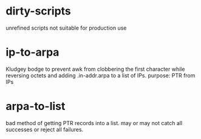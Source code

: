 # dirty-scripts
unrefined scripts not suitable for production use

# ip-to-arpa
Kludgey bodge to prevent awk from clobbering the first character while reversing octets and adding .in-addr.arpa to a list of IPs. purpose: PTR from IPs 

# arpa-to-list
bad method of getting PTR records into a list. may or may not catch all successes or reject all failures.
